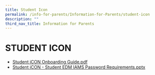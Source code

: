 ```yaml
---
title: Student Icon
permalink: /info-for-parents/Information-for-Parents/student-icon
description: ""
third_nav_title: Information for Parents
---
```

# STUDENT ICON

* [Student iCON Onboarding Guide.pdf](/files/Student%20iCON%20Onboarding%20Guide.pdf)
* [Student iCON - Student EDM IAMS Password Requirements.pptx](https://go.gov.sg/student-icon-student-edm-iams-password-requirements-pptx)